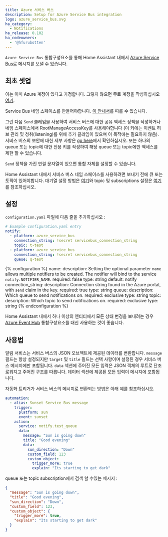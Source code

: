```yaml
---
title: Azure 서비스 버스
description: Setup for Azure Service Bus integration
logo: azure_service_bus.svg
ha_category:
  - Notifications
ha_release: 0.102
ha_codeowners:
  - '@hfurubotten'
---
```


`Azure Service Bus` 통합구성요소를 통해 Home Assistant 내에서 [Azure Service Bus](https://azure.microsoft.com/en-us/services/service-bus/)로 메시지를 보낼 수 있습니다.

## 최초 셋업

이는 이미 Azure 계정이 있다고 가정합니다. 그렇지 않으면 무료 계정을 작성하십시오 [여기](https://azure.microsoft.com/en-us/free/).

Service Bus 네임 스페이스를 만들어야합니다. [이 안내서](https://docs.microsoft.com/en-us/azure/service-bus-messaging/service-bus-create-namespace-portal)를 따를 수 있습니다.

그런 다음 `Send` 클레임을 사용하여 서비스 버스에 대한 공유 액세스 정책을 작성하거나 네임 스페이스에서 RootManageAccessKey를 사용해야합니다 (이 키에는 이벤트 허브 관리 및 청취(listening)를 위해 추가 클레임이 있으며 이 목적에는 필요하지 않음). 서비스 버스의 보안에 대한 세부 사항은 [go here](https://docs.microsoft.com/en-us/azure/service-bus-messaging/service-bus-authentication-and-authorization#shared-access-signature)에서 확인하십시오. 또는 하나의 queue 또는 topic에 대한 전용 키를 작성하여 해당 queue 또는 topic에만 액세스를 제한 할 수 있습니다.

`Send` 정책을 가진 연결 문자열이 있으면 통합 자체를 설정할 수 있습니다.

<div class='note warning'>

Home Assistant 내에서 서비스 버스 네임 스페이스를 사용하려면 보내기 전에 큐 또는 토픽이 있어야합니다. 
대기열 설정 방법은 [여기](https://docs.microsoft.com/en-us/azure/service-bus-messaging/service-bus-quickstart-portal)와 topic 및 subscriptions 설정은 [여기](https://docs.microsoft.com/en-us/azure/service-bus-messaging/service-bus-quickstart-topics-subscriptions-portal)를 참조하십시오.
</div>

## 설정

`configuration.yaml` 파일에 다음 줄을 추가하십시오 :

```yaml
# Example configuration.yaml entry
notify:
  - platform: azure_service_bus
    connection_string: !secret servicebus_connection_string
    topic: t-test
  - platform: azure_service_bus
    connection_string: !secret servicebus_connection_string
    queue: q-test
```

{% configuration %}
name:
  description: Setting the optional parameter `name` allows multiple notifiers to be created. The notifier will bind to the service `notify.NOTIFIER_NAME`.
  required: false
  type: string
  default: notify
connection_string:
  description: Connection string found in the Azure portal, with `send` claim in the key.
  required: true
  type: string
queue:
  description: Which queue to send notifications on.
  required: exclusive
  type: string
topic:
  description: Which topic to send notifications on.
  required: exclusive
  type: string
{% endconfiguration %}

<div class="note">

Home Assistant 내에서 하나 이상의 엔티티에서 모든 상태 변경을 보내려는 경우 [Azure Event Hub](/integrations/azure_event_hub/) 통합구성요소를 대신 사용하는 것이 좋습니다.

</div>

## 사용법

알림 서비스는 서비스 버스의 JSON 오브젝트에 제공된 데이터를 변환합니다. `message` 필드는 항상 설정되지만 `target` 및 `title` 필드는 선택 사항이며 설정된 경우 서비스 버스 메시지에만 포함됩니다. `data` 섹션에 주어진 모든 입력은 JSON 객체의 루트로 단조로워지고 주어진 구조를 따릅니다. 데이터 섹션에 제공된 모든 입력이 메시지에 포함됩니다.

자동화 트리거가 서비스 버스의 메시지로 변환되는 방법은 아래 예를 참조하십시오.

```yaml
automation:
  - alias: Sunset Service Bus message
    trigger:
      platform: sun
      event: sunset
    action:
      service: notify.test_queue
      data:
        message: "Sun is going down"
        title: "Good evening"
        data:
          sun_direction: "Down"
          custom_field: 123
          custom_object:
            trigger_more: true
            explain: "Its starting to get dark"
```

queue 또는 topic subscription에서 검색 할 수있는 메시지 :

```json
{
  "message": "Sun is going down",
  "title": "Good evening",
  "sun_direction": "Down",
  "custom_field": 123,
  "custom_object": {
    "trigger_more": true,
    "explain": "Its starting to get dark"
  }
}
```
